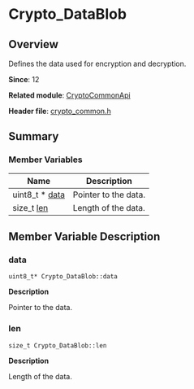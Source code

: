 # Crypto_DataBlob


## Overview

Defines the data used for encryption and decryption.

**Since**: 12

**Related module**: [CryptoCommonApi](_crypto_common_api.md)

**Header file**: [crypto_common.h](crypto__common_8h.md)


## Summary


### Member Variables

| Name | Description | 
| -------- | -------- |
| uint8_t \* [data](#data) | Pointer to the data. | 
| size_t [len](#len) | Length of the data. | 


## Member Variable Description


### data

```
uint8_t* Crypto_DataBlob::data
```
**Description**

Pointer to the data.


### len

```
size_t Crypto_DataBlob::len
```
**Description**

Length of the data.
